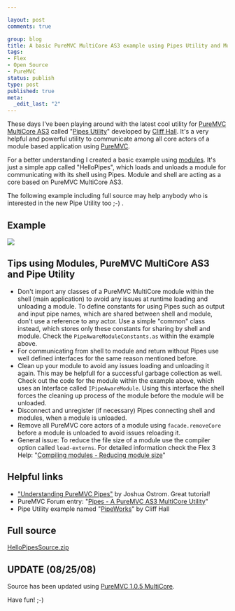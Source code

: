 ```yaml
--- 

layout: post
comments: true

group: blog
title: A basic PureMVC MultiCore AS3 example using Pipes Utility and Modules
tags: 
- Flex
- Open Source
- PureMVC
status: publish
type: post
published: true
meta: 
  _edit_last: "2"
---
```



These days I've been playing around with the latest cool utility for [PureMVC MultiCore AS3](http://trac.puremvc.org/PureMVC_AS3_MultiCore) called "[Pipes Utility](http://trac.puremvc.org/Utility_AS3_MultiCore_Pipes)" developed by [Cliff Hall](http://puremvc.org). It's a very helpful and powerful utility to communicate among all core actors of a module based application using [PureMVC](http://puremvc.org).

For a better understanding I created a basic example using [modules](http://livedocs.adobe.com/flex/3/langref/mx/modules/Module.html). It's just a simple app called "HelloPipes", which loads and unloads a module for communicating with its shell using Pipes. Module and shell are acting as a core based on PureMVC MultiCore AS3.

The following example including full source may help anybody who is interested in the new Pipe Utility too ;-) .

<!--more-->

## Example

[![](/blog/uploads/2008/06/21/screenHelloPipes.png)](blog/uploads/2008/06/21/HelloPipesShell.html)

## Tips using Modules, PureMVC MultiCore AS3 and Pipe Utility

*   Don't import any classes of a PureMVC MultiCore module within the shell (main application) to avoid any issues at runtime loading and unloading a module. To define constants for using Pipes such as output and input pipe names, which are shared between shell and module, don't use a reference to any actor. Use a simple "common" class instead, which stores only these constants for sharing by shell and module. Check the `PipeAwareModuleConstants.as` within the example above.
*   For communicating from shell to module and return without Pipes use well defined interfaces for the same reason mentioned before.
*   Clean up your module to avoid any issues loading and unloading it again. This may be helpfull for a successful garbage collection as well. Check out the code for the module within the example above, which uses an Interface called `IPipeAwareModule`. Using this interface the shell forces the cleaning up process of the module before the module will be unloaded.
*   Disconnect and unregister (if necessary) Pipes connecting shell and modules, when a module is unloaded.
*   Remove all PureMVC core actors of a module using `facade.removeCore` before a module is unloaded to avoid issues reloading it.
*   General issue: To reduce the file size of a module use the compiler option called `load-externs`. For detailed information check the Flex 3 Help: "[Compiling modules - Reducing module size](http://livedocs.adobe.com/flex/3/html/modular_4.html#170594)"

## Helpful links

*   ["Understanding PureMVC Pipes"](http://www.joshuaostrom.com/2008/06/15/understanding-puremvc-pipes/) by Joshua Ostrom. Great tutorial!
*   PureMVC Forum entry: "[Pipes - A PureMVC AS3 MultiCore Utility](http://forums.puremvc.org/index.php?topic=457.0)"
*   Pipe Utility example named "[PipeWorks](http://trac.puremvc.org/Demo_AS3_MultiCore_Flex_PipeWorks)" by Cliff Hall


## Full source

[HelloPipesSource.zip](/blog/uploads/2008/06/21/HelloPipesSource.zip)

## UPDATE (08/25/08)

Source has been updated using [PureMVC 1.0.5 MultiCore](http://puremvc.org/content/view/90/181/).

Have fun! ;-)
